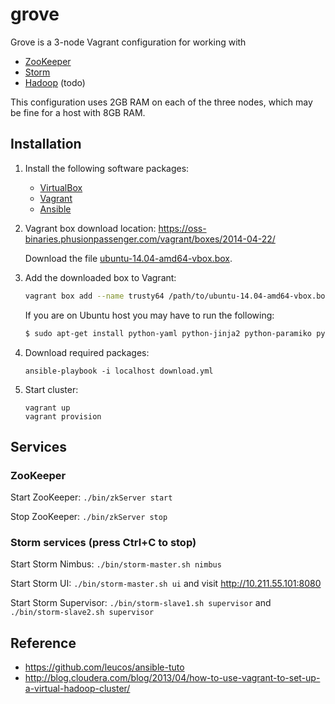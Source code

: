 # grove

Grove is a 3-node Vagrant configuration for working with

* [ZooKeeper](http://zookeeper.apache.org/)
* [Storm](http://storm.incubator.apache.org/)
* [Hadoop](http://hadoop.apache.org/) (todo)

This configuration uses 2GB RAM on each of the three nodes, which may be fine
for a host with 8GB RAM.

## Installation

1. Install the following software packages:

   * [VirtualBox](https://www.virtualbox.org/wiki/Downloads)
   * [Vagrant](http://www.vagrantup.com/downloads.html)
   * [Ansible](http://docs.ansible.com/intro_installation.html)

2. Vagrant box download location:
   https://oss-binaries.phusionpassenger.com/vagrant/boxes/2014-04-22/

   Download the file [ubuntu-14.04-amd64-vbox.box](https://oss-binaries.phusionpassenger.com/vagrant/boxes/2014-04-22/ubuntu-14.04-amd64-vbox.box).

3. Add the downloaded box to Vagrant:

   ```bash
   vagrant box add --name trusty64 /path/to/ubuntu-14.04-amd64-vbox.box
   ```

   If you are on Ubuntu host you may have to run the following:

   ```bash
   $ sudo apt-get install python-yaml python-jinja2 python-paramiko python-crypto
   ```

4. Download required packages:

   ```
   ansible-playbook -i localhost download.yml
   ```

5. Start cluster:

   ```
   vagrant up
   vagrant provision
   ```

## Services

### ZooKeeper

   Start ZooKeeper: `./bin/zkServer start`

   Stop ZooKeeper: `./bin/zkServer stop`

### Storm services (press Ctrl+C to stop)

   Start Storm Nimbus: `./bin/storm-master.sh nimbus`

   Start Storm UI: `./bin/storm-master.sh ui` and visit http://10.211.55.101:8080

   Start Storm Supervisor: `./bin/storm-slave1.sh supervisor` and `./bin/storm-slave2.sh supervisor`


## Reference

- https://github.com/leucos/ansible-tuto
- http://blog.cloudera.com/blog/2013/04/how-to-use-vagrant-to-set-up-a-virtual-hadoop-cluster/
